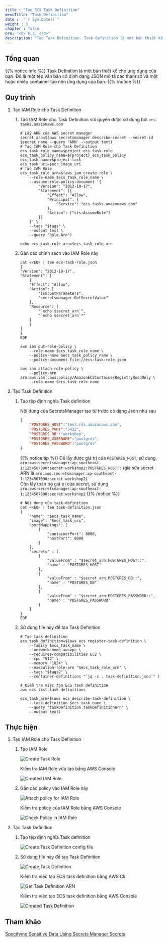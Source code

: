 ```yaml
---
title : "Tạo ECS Task Definition"
menuTitle: "Task Definition"
date :  "`r Sys.Date()`" 
weight : 3
chapter : false
pre: "<b> 6.3. </b>"
description: "Tạo Task Definition. Task Definition là một bản thiết kế cho ứng dụng của bạn. Đó là một tệp văn bản có định dạng JSON mô tả các tham số và một hoặc nhiều container tạo nên ứng dụng của bạn."
---
```


## Tổng quan

{{% notice info %}}
Task Definition là một bản thiết kế cho ứng dụng của bạn. Đó là một tệp văn bản có định dạng JSON mô tả các tham số và một hoặc nhiều container tạo nên ứng dụng của bạn.
{{% /notice %}}

## Quy trình

1. Tạo IAM Role cho Task Definition
   
   1. Tạo IAM Role cho Task Definition với quyền được sử dụng bởi `ecs-tasks.amazonaws.com`

        ```shell
        # Lấy ARN của AWS secret manager
        secret_arn=$(aws secretsmanager describe-secret --secret-id $secret_name --query 'ARN' --output text)
        # Tạo IAM Role cho Task Definition
        ecs_task_role_name=$project-ecs-task-role
        ecs_task_policy_name=${project}_ecs_task_policy
        ecs_task_name=$project-task
        ecs_task_uri=$ecr_image_uri
        # Tạo IAM Role
        ecs_task_role_arn=$(aws iam create-role \
            --role-name $ecs_task_role_name \
            --assume-role-policy-document '{
                "Version": "2012-10-17",
                "Statement": [{
                    "Effect": "Allow",
                    "Principal": {
                        "Service": "ecs-tasks.amazonaws.com"
                    },
                    "Action": ["sts:AssumeRole"]
                }]
            }' \
            --tags "$tags" \
            --output text \
            --query 'Role.Arn')

        echo ecs_task_role_arn=$ecs_task_role_arn
        ```

   2. Gắn các chính sách vào IAM Role này

        ```shell
        cat <<EOF | tee ecs-task-role.json
        {
        "Version": "2012-10-17",
        "Statement": [
            {
            "Effect": "Allow",
            "Action": [
                "ssm:GetParameters",
                "secretsmanager:GetSecretValue"
            ],
            "Resource": [
                "`echo $secret_arn`",
                "`echo $secret_arn`*"
            ]
            }
        ]
        }
        EOF

        aws iam put-role-policy \
            --role-name $ecs_task_role_name \
            --policy-name $ecs_task_policy_name \
            --policy-document file://ecs-task-role.json

        aws iam attach-role-policy \
            --policy-arn arn:aws:iam::aws:policy/AmazonEC2ContainerRegistryReadOnly \
            --role-name $ecs_task_role_name
        ```

2. Tạo Task Definition

    1. Tạo tệp định nghĩa Task definition
        
        Nội dung của SecretsManager tạo từ trước có dạng Json như sau 

        ```json
        {
            "POSTGRES_HOST":"test.rds.amazonaws.com",
            "POSTGRES_PORT":"5432",
            "POSTGRES_DB":"workshop",
            "POSTGRES_USERNAME":"postgres",
            "POSTGRES_PASSWORD":"postgres"
        }
        ```
        {{% notice tip %}}
Để lấy được giá trị của `POSTGRES_HOST`, sử dụng `arn:aws:secretsmanager:ap-southeast-1:1234567890:secret:workshop2:POSTGRES_HOST::` (giả sửa secret ARN là `arn:aws:secretsmanager:ap-southeast-1:1234567890:secret:workshop2`)   
Còn lấy toàn bộ giá trị của secret, sử dụng `arn:aws:secretsmanager:ap-southeast-1:1234567890:secret:workshop2`
        {{% /notice %}}

        ```shell
        # Nội dung của task-definition
        cat <<EOF | tee task-definition.json
        {
            "name": "$ecs_task_name",
            "image": "$ecs_task_uri",
            "portMappings": [
                {
                    "containerPort": 8080,
                    "hostPort": 8080
                }
            ],
            "secrets" : [
                {
                    "valueFrom" : "$secret_arn:POSTGRES_HOST::",
                    "name" : "POSTGRES_HOST"
                },
                {
                    "valueFrom" : "$secret_arn:POSTGRES_DB::",
                    "name" : "POSTGRES_DB"
                },
                {
                    "valueFrom" : "$secret_arn:POSTGRES_PASSWORD::",
                    "name" : "POSTGRES_PASSWORD"
                }
            ]
        }
        EOF
        ```

    2. Sử dụng file này để tạo Task Definition

        ```shell
        # Tạo task-definition
        ecs_task_definition=$(aws ecs register-task-definition \
            --family $ecs_task_name \
            --network-mode awsvpc \
            --requires-compatibilities EC2 \
            --cpu "512" \
            --memory "1024" \
            --execution-role-arn "$ecs_task_role_arn" \
            --tags "$tags2" \
            --container-definitions "`jq -c . task-definition.json`" )

        # Kiểm tra việc tạo ECS task definition
        aws ecs list-task-definitions

        ecs_task_arn=$(aws ecs describe-task-definition \
            --task-definition $ecs_task_name \
            --query "taskDefinition.taskDefinitionArn" \
            --output text)
        ```

## Thực hiện

1. Tạo IAM Role cho Task Definition
   
   1. Tạo IAM Role

        ![Create Task Role](/images/6-ecs/6.3-task-definition/6.3.1.png)
        
        Kiểm tra IAM Role vừa tạo bằng AWS Console

        ![Created IAM Role](/images/6-ecs/6.3-task-definition/6.3.4.png)

   2. Gắn các policy vào IAM Role này

        ![Attach policy for IAM Role](/images/6-ecs/6.3-task-definition/6.3.3.png)

        Kiểm tra policy của IAM Role bằng AWS Console

        ![Check Policy in IAM Role](/images/6-ecs/6.3-task-definition/6.3.5.png)

2. Tạo Task Definition

    1. Tạo tệp định nghĩa Task definition

        ![Create Task Definition config file](/images/6-ecs/6.3-task-definition/6.3.6.png)

    1. Sử dụng file này để tạo Task Definition

        ![Create Task Definition](/images/6-ecs/6.3-task-definition/6.3.7.png)

        Kiểm tra việc tạo ECS task definition bằng AWS Cli

        ![Get Task Definition ARN](/images/6-ecs/6.3-task-definition/6.3.8.png)

        Kiểm tra việc tạo ECS task definition bằng AWS Console

        ![Created Task Definition](/images/6-ecs/6.3-task-definition/6.3.9.png)

## Tham khảo

[Specifying Sensitive Data Using Secrets Manager Secrets](https://docs.aws.amazon.com/AmazonECS/latest/developerguide/specifying-sensitive-data-tutorial.html)